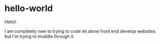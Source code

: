 # hello-world

Hello!

I am completely new to trying to code let alone front end develop websites but i'm trying to muddle through it.

